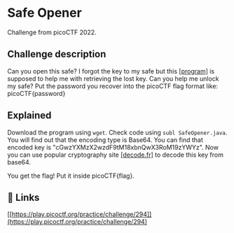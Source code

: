 
# Safe Opener

Challenge from picoCTF 2022.



## Challenge description

Can you open this safe?
I forgot the key to my safe but this [[program]](https://artifacts.picoctf.net/c/463/SafeOpener.java) is supposed to help me with retrieving the lost key. Can you help me unlock my safe?
Put the password you recover into the picoCTF flag format like:
picoCTF{password}

## Explained

Download the program using ```wget```. Check code using ```subl SafeOpener.java```. You will find out that the encoding type is Base64. You can find that encoded key is "cGwzYXMzX2wzdF9tM18xbnQwX3RoM19zYWYz". Now you can use popular cryptography site [[decode.fr]](https://www.dcode.fr/base-64-encoding) to decode this key from base64.

You get the flag! Put it inside picoCTF{flag}.

## 🔗 Links
[[https://play.picoctf.org/practice/challenge/294]](https://play.picoctf.org/practice/challenge/294)

